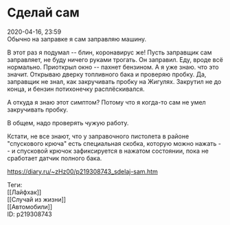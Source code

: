 Сделай сам
===========

   
 2020-04-16, 23:59   
  Обычно на заправке я сам заправляю машину.   
   
 В этот раз я подумал -- блин, коронавирус же! Пусть заправщик сам заправляет, не буду ничего руками трогать. Он заправил. Еду, вроде всё нормально. Приоткрыл окно -- пахнет бензином. А я уже знаю. что это значит. Открываю дверку топливного бака и проверяю пробку. Да, заправщик не знал, как закручивать пробку на Жигулях. Закрутил не до конца, и бензин потихонечку расплёскивался.   
   
 А откуда я знаю этот симптом? Потому что я когда-то сам не умел закручивать пробку.   
   
 В общем, надо проверять чужую работу.   
   
  Кстати, не все знают, что у заправочного пистолета в районе "спускового крюча" есть специальная скобка, которую можно нажать -- и спусковой крючок зафиксируется в нажатом состоянии, пока не сработает датчик полного бака.    
   
   
    
 <https://diary.ru/~zHz00/p219308743_sdelaj-sam.htm>   
   
 Теги:   
 [[Лайфхак]]   
 [[Случай из жизни]]   
 [[Автомобили]]   
 ID: p219308743